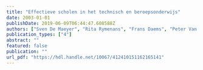 ```yaml
---
title: "Effectieve scholen in het technisch en beroepsonderwijs"
date: 2003-01-01
publishDate: 2019-06-09T06:44:47.608588Z
authors: ["Sven De Maeyer", "Rita Rymenans", "Frans Daems", "Peter Van Petegem", "H. van den Bergh"]
publication_types: ["4"]
abstract: ""
featured: false
publication: ""
url_pdf: "https://hdl.handle.net/10067/412410151162165141"
---
```


